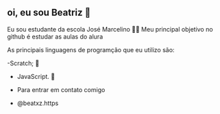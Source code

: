## oi, eu sou Beatriz 🥀
Eu sou estudante da escola José Marcelino 🧏‍♀️
Meu principal objetivo no github é estudar as aulas do alura

As principais linguagens de programção que eu utilizo são: 

-Scratch; 🌸
- JavaScript. 🖤

- Para entrar em contato comigo
- @beatxz.https
